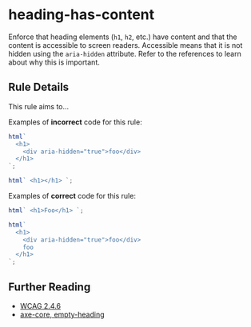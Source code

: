 # heading-has-content

Enforce that heading elements (`h1`, `h2`, etc.) have content and that the content is accessible to screen readers. Accessible means that it is not hidden using the `aria-hidden` attribute. Refer to the references to learn about why this is important.

## Rule Details

This rule aims to...

Examples of **incorrect** code for this rule:

```js
html`
  <h1>
    <div aria-hidden="true">foo</div>
  </h1>
`;
```

```js
html` <h1></h1> `;
```

Examples of **correct** code for this rule:

```js
html` <h1>Foo</h1> `;
```

```js
html`
  <h1>
    <div aria-hidden="true">foo</div>
    foo
  </h1>
`;
```

## Further Reading

- [WCAG 2.4.6](https://www.w3.org/TR/UNDERSTANDING-WCAG20/navigation-mechanisms-descriptive.html)
- [axe-core, empty-heading](https://dequeuniversity.com/rules/axe/3.2/empty-heading)
